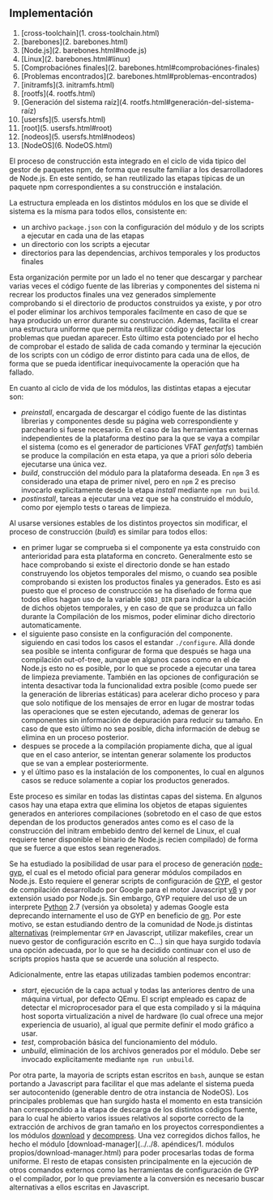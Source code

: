 ## Implementación

1. [cross-toolchain](1. cross-toolchain.html)
2. [barebones](2. barebones.html)
  1. [Node.js](2. barebones.html#node.js)
  2. [Linux](2. barebones.html#linux)
  3. [Comprobaciónes finales](2. barebones.html#comprobaciónes-finales)
  4. [Problemas encontrados](2. barebones.html#problemas-encontrados)
3. [initramfs](3. initramfs.html)
4. [rootfs](4. rootfs.html)
  1. [Generación del sistema raíz](4. rootfs.html#generación-del-sistema-raíz)
5. [usersfs](5. usersfs.html)
  1. [root](5. usersfs.html#root)
  2. [nodeos](5. usersfs.html#nodeos)
6. [NodeOS](6. NodeOS.html)

El proceso de construcción esta integrado en el ciclo de vida tipico del gestor
de paquetes npm, de forma que resulte familiar a los desarrolladores de Node.js.
En este sentido, se han reutilizado las etapas típicas de un paquete npm
correspondientes a su construcción e instalación.

La estructura empleada en los distintos módulos en los que se divide el sistema
es la misma para todos ellos, consistente en:

* un archivo `package.json` con la configuración del módulo y de los scripts a
  ejecutar en cada una de las etapas
* un directorio con los scripts a ejecutar
* directorios para las dependencias, archivos temporales y los productos finales

Esta organización permite por un lado el no tener que descargar y parchear
varias veces el código fuente de las librerias y componentes del sistema ni
recrear los productos finales una vez generados simplemente comprobando si el
directorio de productos construidos ya existe, y por otro el poder eliminar los
archivos temporales facilmente en caso de que se haya producido un error durante
su construcción. Ademas, facilita el crear una estructura uniforme que permita
reutilizar código y detectar los problemas que puedan aparecer. Esto último esta
potenciado por el hecho de comprobar el estado de salida de cada comando y
terminar la ejecución de los scripts con un código de error distinto para cada
una de ellos, de forma que se pueda identificar inequivocamente la operación que
ha fallado.

En cuanto al ciclo de vida de los módulos, las distintas etapas a ejecutar son:

* *preinstall*, encargada de descargar el código fuente de las distintas
  librerias y componentes desde su página web correspondiente y parchearlo si
  fuese necesario. En el caso de las herramientas externas independientes de la
  plataforma destino para la que se vaya a compilar el sistema (como es el
  generador de particiones VFAT *genfatfs*) también se produce la compilación en
  esta etapa, ya que a priori sólo deberia ejecutarse una única vez.
* *build*, construcción del módulo para la plataforma deseada. En `npm` 3 es
  considerado una etapa de primer nivel, pero en `npm` 2 es preciso invocarlo
  explicitamente desde la etapa *install* mediante `npm run build`.
* *postinstall*, tareas a ejecutar una vez que se ha construido el módulo, como
  por ejemplo tests o tareas de limpieza.

Al usarse versiones estables de los distintos proyectos sin modificar, el
proceso de construcción (*build*) es similar para todos ellos:

* en primer lugar se comprueba si el componente ya esta construido con
  anterioridad para esta plataforma en concreto. Generalmente esto se hace
  comprobando si existe el directorio donde se han estado construyendo los
  objetos temporales del mismo, o cuando sea posible comprobando si existen los
  productos finales ya generados. Esto es asi puesto que el proceso de
  construcción se ha diseñado de forma que todos ellos hagan uso de la variable
  `$OBJ_DIR` para indicar la ubicación de dichos objetos temporales, y en caso
  de que se produzca un fallo durante la Compilación de los mismos, poder
  eliminar dicho directorio automaticamente.
* el siguiente paso consiste en la configuración del componente. siguiendo en
  casi todos los casos el estandar `./configure`. Allá donde sea posible se
  intenta configurar de forma que después se haga una compilación out-of-tree,
  aunque en algunos casos como en el de Node.js esto no es posible, por lo que
  se procede a ejecutar una tarea de limpieza previamente. También en las
  opciones de configuración se intenta desactivar toda la funcionalidad extra
  posible (como puede ser la generación de librerias estáticas) para acelerar
  dicho proceso y para que solo notifique de los mensajes de error en lugar de
  mostrar todas las operaciones que se esten ejecutando, ademas de generar los
  componentes sin información de depuración para reducir su tamaño. En caso de
  que esto último no sea posible, dicha información de debug se elimina en un
  proceso posterior.
* despues se procede a la compilación propiamente dicha, que al igual que en el
  caso anterior, se intentan generar solamente los productos que se van a
  emplear posteriormente.
* y el último paso es la instalación de los componentes, lo cual en algunos
  casos se reduce solamente a copiar los productos generados.

Este proceso es similar en todas las distintas capas del sistema. En algunos
casos hay una etapa extra que elimina los objetos de etapas siguientes generados
en anteriores compilaciones (sobretodo en el caso de que estos dependan de los
productos generados antes como es el caso de la construcción del initram
embebido dentro del kernel de Linux, el cual requiere tener disponible el
binario de Node.js recien compilado) de forma que se fuerce a que estos sean
regenerados.

Se ha estudiado la posibilidad de usar para el proceso de generación
[node-gyp](https://github.com/nodejs/node-gyp), el cual es el metodo oficial
para generar módulos compilados en Node.js. Esto requiere el generar scripts de
configuración de [GYP](https://code.google.com/p/gyp), el gestor de compilación
desarrollado por Google para el motor Javascript
[v8](https://developers.google.com/v8) y por extensión usado por Node.js. Sin
embargo, GYP requiere del uso de un interprete [Python](https://www.python.org)
2.7 (versión ya obsoleta) y ademas Google esta deprecando internamente el uso de
GYP en beneficio de [gn](https://chromium.googlesource.com/chromium/src/tools/gn).
Por este motivo, se estan estudiando dentro de la comunidad de Node.js distintas
[alternativas](https://github.com/nodejs/node/issues/133) (reimplementar `GYP`
en Javascript, utilizar makefiles, crear un nuevo gestor de configuración
escrito en C...) sin que haya surgido todavía una opción adecuada, por lo que se
ha decidido continuar con el uso de scripts propios hasta que se acuerde una
solución al respecto.

Adicionalmente, entre las etapas utilizadas tambien podemos encontrar:

* *start*, ejecución de la capa actual y todas las anteriores dentro de una
  máquina virtual, por defecto QEmu. El script empleado es capaz de detectar el
  microprocesador para el que esta compilado y si la máquina host soporta
  virtualización a nivel de hardware (lo cual ofrece una mejor experiencia de
  usuario), al igual que permite definir el modo gráfico a usar.
* *test*, comprobación básica del funcionamiento del módulo.
* *unbuild*, eliminación de los archivos generados por el módulo. Debe ser
  invocado explicitamente mediante `npm run unbuild`.

Por otra parte, la mayoria de scripts estan escritos en `bash`, aunque se estan
portando a Javascript para facilitar el que mas adelante el sistema pueda ser
autocontenido (generable dentro de otra instancia de NodeOS). Los principales
problemas que han surgido hasta el momento en esta transición han correspondido
a la etapa de descarga de los distintos códigos fuente, para lo cual he abierto
varios issues relativos al soporte correcto de la extracción de archivos de gran
tamaño en los proyectos correspondientes a los módulos
[download](https://github.com/kevva/download/issues?q=author%3Apiranna) y
[decompress](https://github.com/kevva/decompress/issues?q=author%3Apiranna). Una
vez corregidos dichos fallos, he hecho el módulo
[download-manager](../../8. apéndices/1. módulos propios/download-manager.html)
para poder procesarlas todas de forma uniforme. El resto de etapas consisten
principalmente en la ejecución de otros comandos externos como las herramientas
de configuración de GYP o el compilador, por lo que previamente a la conversión
es necesario buscar alternativas a ellos escritas en Javascript.
